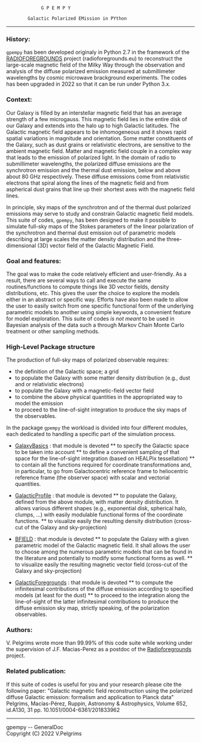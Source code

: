 				 G P E M P Y

		    Galactic Polarized EMission in PYthon

***

### History:

``gpempy`` has been developed originaly in Python 2.7 in the framework of the
[RADIOFOREGROUNDS](https://radioforegrounds.eu) project (radioforegrounds.eu) to reconstruct the large-scale
magnetic field of the Milky Way through the observation and analysis of the
diffuse polarized emission measured at submillimeter wavelengths by
cosmic microwave brackground experiments.
The codes has been upgraded in 2022 so that it can be run under Python 3.x.

### Context:

Our Galaxy is filled by an interstellar magnetic field that has an average strength of a few microgauss. This magnetic field lies in the entire disk of our Galaxy and extends into the halo up to high Galactic latitudes. The Galactic magnetic field appears to be inhomogeneous and it shows rapid spatial variations in magnitude and orientation. Some matter constituents of the Galaxy, such as dust grains or relativistic electrons, are sensitive to the ambient magnetic field. Matter and magnetic field couple in a complex way that leads to the emission of polarized light. In the domain of radio to submillimeter wavelengths, the polarized diffuse emissions are the synchrotron emission and the thermal dust emission, below and above about 80 GHz respectively. These diffuse emissions come from relativistic electrons that spiral along the lines of the magnetic field and from aspherical dust grains that line up their shortest axes with the magnetic field lines.

In principle, sky maps of the synchrotron and of the thermal dust polarized emissions may serve to study and constrain Galactic magnetic field models.
This suite of codes, ``gpempy``, has been designed to make it possible to simulate full-sky maps of the Stokes parameters of the linear polarization of the synchrotron and thermal dust emission out of parametric models describing at large scales the matter density distribution and the three-dimensional (3D) vector field of the Galactic Magnetic Field.

### Goal and features:

The goal was to make the code relatively efficient and user-friendly.
As a result, there are several ways to call and execute the same routines/functions to compute things like 3D vector fields, density distributions, etc. This gives the user the choice to explore the models either in an abstract or specific way. Efforts have also been made to allow the user to easily switch from one specific functional form of the underlying parametric models to another using simple keywords, a convenient feature for model exploration.
This suite of codes _is not meant_ to be used in Bayesian analysis of the data such a through Markov Chain Monte Carlo treatment or other sampling methods.

### High-Level Package structure

The production of full-sky maps of polarized observable requires:
* the definition of the Galactic space; a grid
* to populate the Galaxy with some matter density distribution (e.g., dust and or relativistic electrons)
* to populate the Galaxy with a magnetic-field vector field
* to combine the above physical quantities in the appropriated way to model the emission
* to proceed to the line-of-sight integration to produce the sky maps of the observables.

In the package ``gpempy`` the workload is divided into four different modules, each dedicated to handling a specific part of the simulation process.

* [GalaxyBasics](GalaxyBasics.py) : that module is devoted
** to specify the Galactic space to be taken into account
** to define a convenient sampling of that space for the line-of-sight integration (based on HEALPix tessellation)
** to contain all the functions required for coordinate transformations and, in particular, to go from Galactocentric reference frame to heliocentric reference frame (the observer space) with scalar and vectorial quantities.

* [GalacticProfile](GalacticProfile.py) : that module is devoted
** to populate the Galaxy, defined from the above module, with matter density distribution.
It allows various different shapes (e.g., exponential disk, spherical halo, clumps, ...) with easily modulable functional forms of the coordinate functions.
** to visualize easily the resulting density distribution (cross-cut of the Galaxy and sky-projection)

* [BFIELD](BFIELD.py) : that module is devoted
** to populate the Galaxy with a given parametric model of the Galactic magnetic field.
It shall allows the user to choose among the numerous parametric models that can be found in the literature and potentially to modify some functional forms as well.
** to visualize easily the resulting magnetic vector field (cross-cut of the Galaxy and sky-projection)

* [GalacticForegrounds](GalacticForegrounds.py) : that module is devoted
** to compute the infinitesimal contributions of the diffuse emission according to specified models (at least for the dust)
** to proceed to the integration along the line-of-sight of the latter infinitesimal contributions to produce the diffuse emission sky map, strictly speaking, of the polarization observables.



### Authors:

V. Pelgrims wrote more than 99.99% of this code suite while working under the supervision of J.F. Macias-Perez as a postdoc of the [Radioforegrounds](https://radioforegrounds.eu) project.

### Related publication:

If this suite of codes is useful for you and your research please cite the following paper:
"Galactic magnetic field reconstruction using the polarized diffuse Galactic emission: formalism and application to Planck data"
Pelgrims, Macías-Pérez, Ruppin,
Astronomy & Astrophysics, Volume 652, id.A130, 31 pp.
10.1051/0004-6361/201833962

---
gpempy -- GeneralDoc  
Copyright (C) 2022 V.Pelgrims
